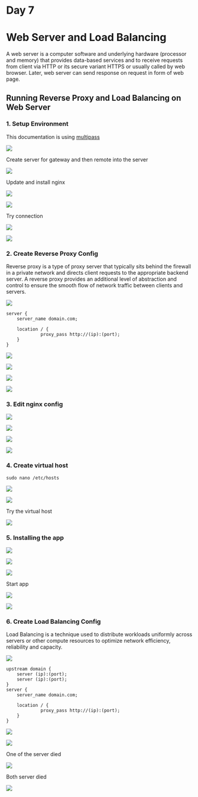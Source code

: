 # Day 7

# Web Server and Load Balancing

A web server is a computer software and underlying hardware (processor and memory) that provides data-based services and to receive requests from client via HTTP or its secure variant HTTPS or usually called by web browser. Later, web server can send response on request in form of web page.

## Running Reverse Proxy and Load Balancing on Web Server

### 1. Setup Environment

This documentation is using [multipass](https://multipass.run/)

![](./media/1.png)

Create server for gateway and then remote into the server

![](./media/2.png)

Update and install nginx

![](./media/3.png)

![](./media/4.png)

Try connection

![](./media/5.png)

![](./media/6.png)

### 2. Create Reverse Proxy Config

Reverse proxy is a type of proxy server that typically sits behind the firewall in a private network and directs client requests to the appropriate backend server. A reverse proxy provides an additional level of abstraction and control to ensure the smooth flow of network traffic between clients and servers.

![](./media/rp.png)

```
server { 
    server_name domain.com; 
    
    location / { 
             proxy_pass http://(ip):(port);
    }
}
```

![](./media/7.png)

![](./media/8.png)

![](./media/9.png)

![](./media/14.png)

### 3. Edit nginx config

![](./media/10.png)

![](./media/11.png)

![](./media/12.png)

![](./media/13.png)

### 4. Create virtual host

```
sudo nano /etc/hosts
```

![](./media/15.png)

![](./media/25.png)

Try the virtual host

![](./media/16.png)

### 5. Installing the app

![](./media/17.png)

![](./media/18.png)

![](./media/19.png)

Start app

![](./media/20.png)

![](./media/21.png)

### 6. Create Load Balancing Config

Load Balancing is a technique used to distribute workloads uniformly across servers or other compute resources to optimize network efficiency, reliability and capacity.

![](./media/lb.png)

```
upstream domain { 
    server (ip):(port);
    server (ip):(port);
}
server { 
    server_name domain.com; 
    
    location / { 
             proxy_pass http://(ip):(port);
    }
}
```

![](./media/22.png)

![](./media/23.png)

One of the server died

![](./media/21.png)

Both server died

![](./media/24.png)